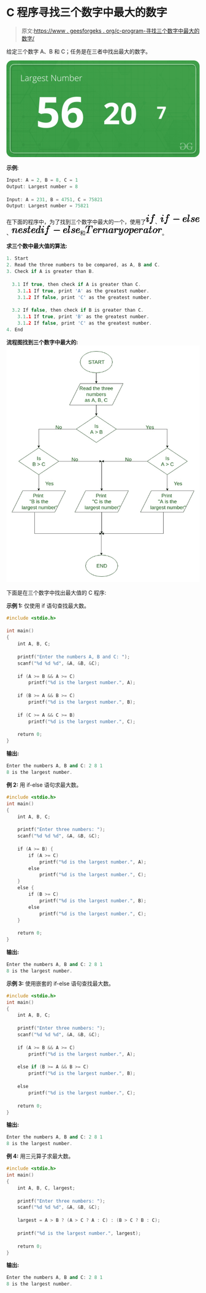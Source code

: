 # C 程序寻找三个数字中最大的数字

> 原文:[https://www . geesforgeks . org/c-program-寻找三个数字中最大的数字/](https://www.geeksforgeeks.org/c-program-to-find-the-largest-number-among-three-numbers/)

给定三个数字 A、B 和 C；任务是在三者中找出最大的数字。

![](img/c41496807dc9718900368b02aa5d7615.png)

**示例**:

```cpp
Input: A = 2, B = 8, C = 1
Output: Largest number = 8

Input: A = 231, B = 4751, C = 75821
Output: Largest number = 75821

```

在下面的程序中，为了找到三个数字中最大的一个，使用了![if](img/bef35a9d6fb9b57d61fdd16064234c95.png "Rendered by QuickLaTeX.com")、![if-else](img/0a0aa6968e9d1698de35dfb12338bea3.png "Rendered by QuickLaTeX.com")、![nested if-else](img/aecad2fbd8b909345250aab9c13328ec.png "Rendered by QuickLaTeX.com")和![Ternary operator](img/808ea77923fd5cfc933e9d2e3fcef693.png "Rendered by QuickLaTeX.com")。

**求三个数中最大值的算法:**

```cpp
1. Start
2. Read the three numbers to be compared, as A, B and C.
3. Check if A is greater than B.

  3.1 If true, then check if A is greater than C.
    3.1.1 If true, print 'A' as the greatest number.
    3.1.2 If false, print 'C' as the greatest number.

  3.2 If false, then check if B is greater than C.
    3.1.1 If true, print 'B' as the greatest number.
    3.1.2 If false, print 'C' as the greatest number.
4. End

```

**流程图找到三个数字中最大的:**
![](img/883ef214076d1eb6b05c5d53a4768d16.png)

下面是在三个数字中找出最大值的 C 程序:

**示例 1:** 仅使用 if 语句查找最大数。

```cpp
#include <stdio.h>

int main()
{
    int A, B, C;

    printf("Enter the numbers A, B and C: ");
    scanf("%d %d %d", &A, &B, &C);

    if (A >= B && A >= C)
        printf("%d is the largest number.", A);

    if (B >= A && B >= C)
        printf("%d is the largest number.", B);

    if (C >= A && C >= B)
        printf("%d is the largest number.", C);

    return 0;
}
```

**输出:**

```cpp
Enter the numbers A, B and C: 2 8 1 
8 is the largest number.

```

**例 2:** 用 if-else 语句求最大数。

```cpp
#include <stdio.h>
int main()
{
    int A, B, C;

    printf("Enter three numbers: ");
    scanf("%d %d %d", &A, &B, &C);

    if (A >= B) {
        if (A >= C)
            printf("%d is the largest number.", A);
        else
            printf("%d is the largest number.", C);
    }
    else {
        if (B >= C)
            printf("%d is the largest number.", B);
        else
            printf("%d is the largest number.", C);
    }

    return 0;
}
```

**输出:**

```cpp
Enter the numbers A, B and C: 2 8 1 
8 is the largest number.

```

**示例 3:** 使用嵌套的 if-else 语句查找最大数。

```cpp
#include <stdio.h>
int main()
{
    int A, B, C;

    printf("Enter three numbers: ");
    scanf("%d %d %d", &A, &B, &C);

    if (A >= B && A >= C)
        printf("%d is the largest number.", A);

    else if (B >= A && B >= C)
        printf("%d is the largest number.", B);

    else
        printf("%d is the largest number.", C);

    return 0;
}
```

**输出:**

```cpp
Enter the numbers A, B and C: 2 8 1 
8 is the largest number.

```

**例 4:** 用三元算子求最大数。

```cpp
#include <stdio.h>
int main()
{
    int A, B, C, largest;

    printf("Enter three numbers: ");
    scanf("%d %d %d", &A, &B, &C);

    largest = A > B ? (A > C ? A : C) : (B > C ? B : C);

    printf("%d is the largest number.", largest);

    return 0;
}
```

**输出:**

```cpp
Enter the numbers A, B and C: 2 8 1 
8 is the largest number.

```
